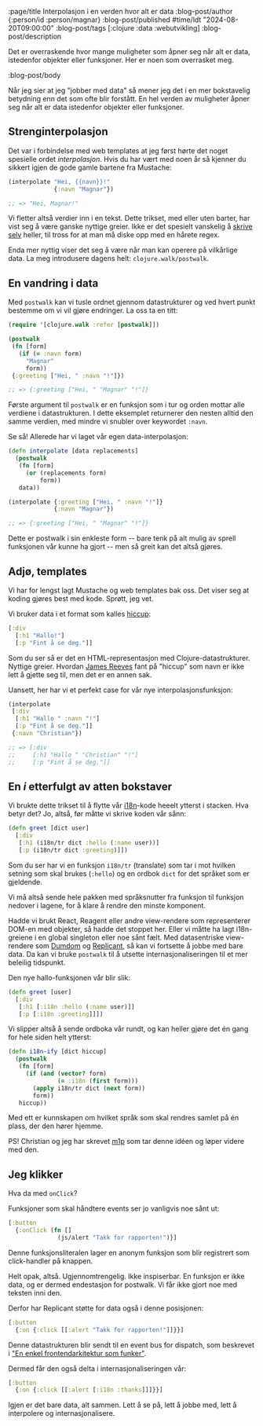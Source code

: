 :page/title Interpolasjon i en verden hvor alt er data
:blog-post/author {:person/id :person/magnar}
:blog-post/published #time/ldt "2024-08-20T09:00:00"
:blog-post/tags [:clojure :data :webutvikling]
:blog-post/description

Det er overraskende hvor mange muligheter som åpner seg når alt er data,
istedenfor objekter eller funksjoner. Her er noen som overrasket meg.

:blog-post/body

Når jeg sier at jeg "jobber med data" så mener jeg det i en mer bokstavelig
betydning enn det som ofte blir forstått. En hel verden av muligheter åpner seg
når alt er data istedenfor objekter eller funksjoner.

## Strenginterpolasjon

Det var i forbindelse med web templates at jeg først hørte det noget spesielle
ordet *interpolasjon*. Hvis du har vært med noen år så kjenner du sikkert igjen
de gode gamle bartene fra Mustache:

```clj
(interpolate "Hei, {{navn}}!"
             {:navn "Magnar"})

;; => "Hei, Magnar!"
```

Vi fletter altså verdier inn i en tekst. Dette trikset, med eller
uten barter, har vist seg å være ganske nyttige greier. Ikke er det spesielt
vanskelig å [skrive
selv](https://gist.github.com/magnars/d3e36c87fd756a2e64ba81fe29faf023) heller,
til tross for at man må diske opp med en hårete regex.

Enda mer nyttig viser det seg å være når man kan operere på vilkårlige data. La
meg introdusere dagens helt: `clojure.walk/postwalk`.

## En vandring i data

Med `postwalk` kan vi tusle ordnet gjennom datastrukturer og ved hvert punkt
bestemme om vi vil gjøre endringer. La oss ta en titt:

```clj
(require '[clojure.walk :refer [postwalk]])

(postwalk
 (fn [form]
   (if (= :navn form)
     "Magnar"
     form))
 {:greeting ["Hei, " :navn "!"]})

;; => {:greeting ["Hei, " "Magnar" "!"]}
```

Første argument til `postwalk` er en funksjon som i tur og orden mottar alle
verdiene i datastrukturen. I dette eksemplet returnerer den nesten alltid den
samme verdien, med mindre vi snubler over keywordet `:navn`.

Se så! Allerede har vi laget vår egen data-interpolasjon:

```clj
(defn interpolate [data replacements]
  (postwalk
   (fn [form]
     (or (replacements form)
         form))
   data))

(interpolate {:greeting ["Hei, " :navn "!"]}
             {:navn "Magnar"})

;; => {:greeting ["Hei, " "Magnar" "!"]}
```

Dette er postwalk i sin enkleste form -- bare tenk på alt mulig av sprell
funksjonen vår kunne ha gjort -- men så greit kan det altså gjøres.

## Adjø, templates

Vi har for lengst lagt Mustache og web templates bak oss. Det viser seg at
koding gjøres best med kode. Sprøtt, jeg vet.

Vi bruker data i et format som kalles [hiccup](https://github.com/weavejester/hiccup):

```clj
[:div
  [:h1 "Hallo!"]
  [:p "Fint å se deg."]]
```

Som du ser så er det en HTML-representasjon med Clojure-datastrukturer. Nyttige
greier. Hvordan [James Reeves](https://github.com/weavejester) fant på "hiccup" som navn er ikke lett å gjette
seg til, men det er en annen sak.

Uansett, her har vi et perfekt case for vår nye interpolasjonsfunksjon:

```clj
(interpolate
 [:div
  [:h1 "Hallo " :navn "!"]
  [:p "Fint å se deg."]]
 {:navn "Christian"})

;; => [:div
;;     [:h1 "Hallo " "Christian" "!"]
;;     [:p "Fint å se deg."]]
```

## En *i* etterfulgt av atten bokstaver

Vi brukte dette trikset til å flytte vår
[i18n](https://en.wikipedia.org/wiki/Internationalization_and_localization)-kode
heeelt ytterst i stacken. Hva betyr det? Jo, altså, før måtte vi skrive koden vår sånn:

```clj
(defn greet [dict user]
  [:div
   [:h1 (i18n/tr dict :hello (:name user))]
   [:p (i18n/tr dict :greeting)]])
```

Som du ser har vi en funksjon `i18n/tr` (translate) som tar i mot hvilken
setning som skal brukes (`:hello`) og en ordbok `dict` for det språket som er
gjeldende.

Vi må altså sende hele pakken med språksnutter fra funksjon til funksjon nedover
i lagene, for å klare å rendre den minste komponent.

Hadde vi brukt React, Reagent eller andre view-rendere som representerer DOM-en
med objekter, så hadde det stoppet her. Eller vi måtte ha lagt i18n-greiene i en
global singleton eller noe sånt fælt. Med datasentriske view-rendere som
[Dumdom](https://github.com/cjohansen/dumdom) og
[Replicant](https://github.com/cjohansen/replicant), så kan vi fortsette å jobbe
med bare data. Da kan vi bruke `postwalk` til å utsette internasjonaliseringen
til et mer beleilig tidspunkt.

Den nye hallo-funksjonen vår blir slik:

```clj
(defn greet [user]
  [:div
   [:h1 [:i18n :hello (:name user)]]
   [:p [:i18n :greeting]]])
```

Vi slipper altså å sende ordboka vår rundt, og kan heller gjøre det én gang for
hele siden helt ytterst:

```clj
(defn i18n-ify [dict hiccup]
  (postwalk
   (fn [form]
     (if (and (vector? form)
              (= :i18n (first form)))
       (apply i18n/tr dict (next form))
       form))
   hiccup))
```

Med ett er kunnskapen om hvilket språk som skal rendres samlet på én plass, der
den hører hjemme.

PS! Christian og jeg har skrevet [m1p](https://github.com/cjohansen/m1p) som tar
denne idéen og løper videre med den.

## Jeg klikker

Hva da med `onClick`?

Funksjoner som skal håndtere events ser jo vanligvis noe sånt ut:

```clj
[:button
  {:onClick (fn []
              (js/alert "Takk for rapporten!")}]
```

Denne funksjonsliteralen lager en anonym funksjon som blir registrert som
click-handler på knappen.

Helt opak, altså. Ugjennomtrengelig. Ikke inspiserbar. En funksjon er ikke data,
og er dermed endestasjon for postwalk. Vi får ikke gjort noe med teksten inni den.

Derfor har Replicant støtte for data også i denne posisjonen:

```clj
[:button
  {:on {:click [[:alert "Takk for rapporten!"]]}}]
```

Denne datastrukturen blir sendt til en event bus for dispatch, som beskrevet i
["En enkel frontendarkitektur som funker"](https://www.kodemaker.no/blogg/2020-01-enkel-arkitektur/).

Dermed får den også delta i internasjonaliseringen vår:

```clj
[:button
  {:on {:click [[:alert [:i18n :thanks]]]}}]
```

Igjen er det bare data, alt sammen. Lett å se på, lett å jobbe med, lett å
interpolere og internasjonalisere.
